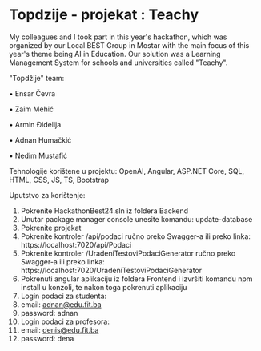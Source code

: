 # Topdzije - projekat : Teachy
My colleagues and I took part in this year's hackathon, which was organized by our Local BEST Group in Mostar with the main focus of this year's theme being AI in Education. Our solution was a Learning Management System for schools and universities called "Teachy".

"Topdžije" team:

• Ensar Čevra

• Zaim Mehić

• Armin Đidelija

• Adnan Humačkić

• Nedim Mustafić

Tehnologije korištene u projektu: OpenAI, Angular, ASP.NET Core, SQL, HTML, CSS, JS, TS, Bootstrap

Uputstvo za korištenje:
1. Pokrenite HackathonBest24.sln iz foldera Backend
2. Unutar package manager console unesite komandu: update-database
3. Pokrenite projekat
4. Pokrenite kontroler /api/podaci ručno preko Swagger-a ili preko linka: https://localhost:7020/api/Podaci
5. Pokrenite kontroler /UradeniTestoviPodaciGenerator ručno preko Swagger-a ili preko linka: https://localhost:7020/UradeniTestoviPodaciGenerator
6. Pokrenuti angular aplikaciju iz foldera Frontend i izvršiti komandu npm install u konzoli, te nakon toga pokrenuti aplikaciju
7. Login podaci za studenta:
8. email: adnan@edu.fit.ba
9. password: adnan
10. Login podaci za profesora:
11. email: denis@edu.fit.ba
12. password: dena
